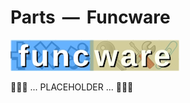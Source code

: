 # Parts &thinsp;&mdash;&thinsp; Funcware

<picture><img alt="&nbsp;F&thinsp;u&thinsp;n&thinsp;c&thinsp;W&thinsp;a&thinsp;r&thinsp;e" src="../../_rsc/img/symb/funcware/funcware-bar_50px.jpg" /></picture>

🚧🚧🚧 ... PLACEHOLDER ... 🚧🚧🚧
